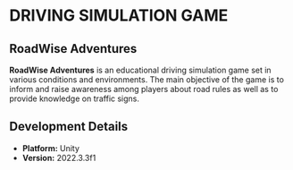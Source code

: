 # DRIVING SIMULATION GAME

## RoadWise Adventures

**RoadWise Adventures** is an educational driving simulation game set in various conditions and environments. The main objective of the game is to inform and raise awareness among players about road rules as well as to provide knowledge on traffic signs.

## Development Details

- **Platform:** Unity
- **Version:** 2022.3.3f1



